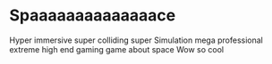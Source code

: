 # Spaaaaaaaaaaaaaace
Hyper immersive super colliding super Simulation mega professional extreme high end gaming game about space
Wow so cool
